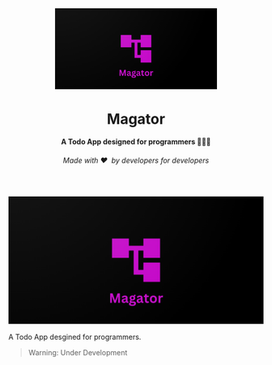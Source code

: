 
<div align="center">
  <img src="ic_launcher/magator.png" alt="Magator Logo" width="320">
  <h1>Magator</h1>
  <strong>A Todo App designed for programmers 👩🏽‍💻</strong>
  <h6>Made with ❤️ &nbsp;by developers for developers</h6>
</div>
<br>

![Magator](ic_launcher/Magator.png)

A Todo App desgined for programmers.

> Warning: Under Development
